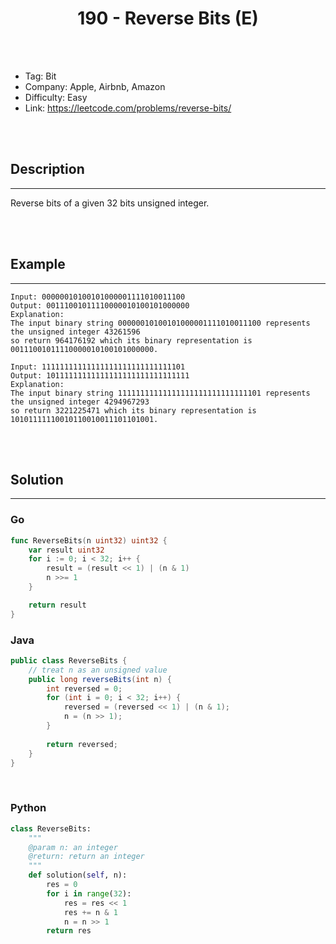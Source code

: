 # <center>190 - Reverse Bits (E)</center> 



<br></br>

* Tag: Bit
* Company: Apple, Airbnb, Amazon
* Difficulty: Easy
* Link: https://leetcode.com/problems/reverse-bits/

<br></br>



## Description
----
Reverse bits of a given 32 bits unsigned integer.

<br></br>



## Example
----
```
Input: 00000010100101000001111010011100
Output: 00111001011110000010100101000000
Explanation: 
The input binary string 00000010100101000001111010011100 represents the unsigned integer 43261596
so return 964176192 which its binary representation is 00111001011110000010100101000000.
```

```
Input: 11111111111111111111111111111101
Output: 10111111111111111111111111111111
Explanation: 
The input binary string 11111111111111111111111111111101 represents the unsigned integer 4294967293
so return 3221225471 which its binary representation is 10101111110010110010011101101001.
```

<br></br>



## Solution
----
### Go
```go
func ReverseBits(n uint32) uint32 {
	var result uint32
	for i := 0; i < 32; i++ {
		result = (result << 1) | (n & 1)
		n >>= 1
	}

	return result
}
```


### Java
```java
public class ReverseBits {
	// treat n as an unsigned value
    public long reverseBits(int n) {
        int reversed = 0;
        for (int i = 0; i < 32; i++) {
            reversed = (reversed << 1) | (n & 1);
            n = (n >> 1);
        }
        
        return reversed;
    }
}
```

<br>


### Python
```python
class ReverseBits:
    """
    @param n: an integer
    @return: return an integer
    """
    def solution(self, n):
        res = 0
        for i in range(32):
            res = res << 1
            res += n & 1
            n = n >> 1
        return res
```